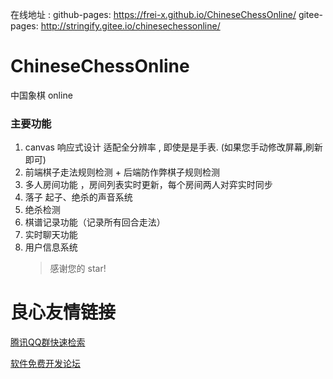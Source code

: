 在线地址 :
github-pages:
https://frei-x.github.io/ChineseChessOnline/
gitee-pages:
http://stringify.gitee.io/chinesechessonline/

# ChineseChessOnline

中国象棋 online

### 主要功能

1. canvas 响应式设计 适配全分辨率 , 即使是是手表. (如果您手动修改屏幕,刷新即可)
2. 前端棋子走法规则检测 + 后端防作弊棋子规则检测
3. 多人房间功能 ，房间列表实时更新，每个房间两人对弈实时同步
4. 落子 起子、绝杀的声音系统
5. 绝杀检测
6. 棋谱记录功能（记录所有回合走法）
7. 实时聊天功能
8. 用户信息系统
    > 感谢您的 star!


 # 良心友情链接

[腾讯QQ群快速检索](http://u.720life.cn/s/8cf73f7c)

[软件免费开发论坛](http://u.720life.cn/s/bbb01dc0)